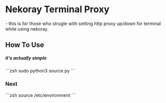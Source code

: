<h1>Nekoray Terminal Proxy</h1>
<p>- this is for those who strugle with setting http proxy up/down for terminal while using nekoray.</p> 

<h2>How To Use</h2>
<h5>it's actually simple</h5>
```zsh
sudo python3 source.py
```

<h3>Next</h3>
```zsh
source /etc/environment
```

